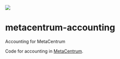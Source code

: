 ![](https://github.com/martin-kuba/metacentrum-accounting/workflows/Java%20Matrix%20CI/badge.svg)

# metacentrum-accounting
Accounting for MetaCentrum

Code for accounting in [MetaCentrum](http://metavo.metacentrum.cz).
